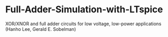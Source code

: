 # Full-Adder-Simulation-with-LTspice

XOR/XNOR and full adder circuits for low voltage, low-power applications
(Hanho Lee, Gerald E. Sobelman)
